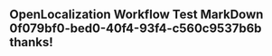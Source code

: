 <properties
ms.topic="hero-topic"
ms.test1="hero-topic"
ms.test2="test"/>

## OpenLocalization Workflow Test MarkDown 0f079bf0-bed0-40f4-93f4-c560c9537b6b thanks!
